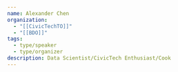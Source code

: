 ```yaml
---
name: Alexander Chen
organization:
  - "[[CivicTechTO]]"
  - "[[BDO]]"
tags:
  - type/speaker
  - type/organizer
description: Data Scientist/CivicTech Enthusiast/Cook
---
```

